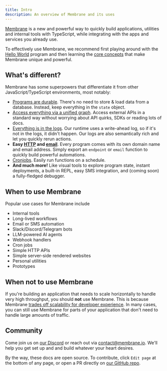 ```yaml
---
title: Intro
description: An overview of Membrane and its uses
---
```


<a href="https://www.membrane.io">Membrane</a> is a new and powerful way to
quickly build applications, utilities and internal tools with TypeScript, while
integrating with the apps and services you already use.

To effectively use Membrane, we recommend first playing around with the
[Hello World](/getting-started/hello-world) program and then learning the
[core concepts](/concepts/programs) that make Membrane unique and powerful.

<!-- TODO: Add a visualization that communicates what membrane is in a few seconds -->

## What's different?

Membrane has some superpowers that differentiate it from other
JavaScript/TypeScript environments, most notably:

- [Programs are durable](/concepts/programs). There's no need to store & load
  data from a database. Instead, keep everything in the `state` object.
- [Access everything via a unified graph](/concepts/the-graph). Access external
  APIs in a standard way without worrying about API quirks, SDKs or reading lots
  of docs.
- [Everything is in the logs](/concepts/observability). Our runtime uses a
  write-ahead log, so if it's not in the logs, it didn't happen. Our logs are
  also semantically rich and let you quickly rerun actions.
- **Easy [HTTP](/guides/endpoints) and [email](/guides/email)**. Every
  program comes with its own domain name and email address. Simply export an
  `endpoint` or `email` function to quickly build powerful automations.
- [Cronjobs](/guides/timers). Easily run functions on a schedule.
- **And much more!** Like visual tools to explore program state, instant
  deployments, a built-in REPL, easy SMS integration, and (coming soon) a
  fully-fledged debugger.

## When to use Membrane

Popular use cases for Membrane include

- Internal tools
- Long-lived workflows
- Email or SMS automation
- Slack/Discord/Telegram bots
- LLM-powered AI agents
- Webhook handlers
- Cron jobs
- Simple HTTP APIs
- Simple server-side rendered websites
- Personal utilities
- Prototypes

## When not to use Membrane

If you're building an application that needs to scale horizontally to handle
very high throughput, you should **not** use Membrane. This is because Membrane
[trades off scalability for developer experience](/concepts/programs). In many
cases, you can still use Membrane for parts of your application that don't need
to handle large amounts of traffic.

## Community

Come join us on <a href="https://discord.gg/4RHyJDV8kj" target="_blank">our
Discord</a> or reach out via [contact@membrane.io](mailto:contact@membrane.io).
We'll help you get set up and and build whatever your heart desires.

By the way, these docs are open source. To contribute, click `Edit page` at the
bottom of any page, or open a PR directly on
[our GitHub repo](https://github.com/membrane-io/docs).
